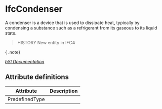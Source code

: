 IfcCondenser
============
A condenser is a device that is used to dissipate heat, typically by
condensing a substance such as a refrigerant from its gaseous to its liquid
state.  
  
> HISTORY  New entity in IFC4  
  
{ .note}  
>  
[ _bSI
Documentation_](https://standards.buildingsmart.org/IFC/DEV/IFC4_2/FINAL/HTML/schema/ifchvacdomain/lexical/ifccondenser.htm)


Attribute definitions
---------------------
| Attribute      | Description   |
|----------------|---------------|
| PredefinedType |               |

